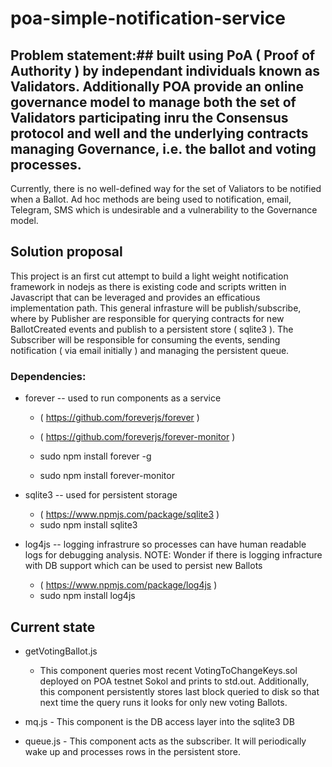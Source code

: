 # poa-simple-notification-service

## Problem statement:## built using PoA ( Proof of Authority ) by independant individuals known as Validators.  Additionally POA provide an online governance model to manage both the set of Validators participating inru the Consensus protocol and well and the underlying contracts managing Governance, i.e. the ballot and voting processes.

Currently, there is no well-defined way for the set of Valiators to be notified when a Ballot. Ad hoc methods are being used to notification, email, Telegram, SMS which is undesirable and a vulnerability to the Governance model.  

## Solution proposal

This project is an first cut attempt to build a light weight notification framework in nodejs as there is existing code and scripts written in Javascript that can be leveraged and provides an efficatious implementation path.  This general infrasture will be publish/subscribe, where by Publisher are responsible for querying contracts for new BallotCreated events and publish to a persistent store ( sqlite3 ).  The Subscriber will be responsible for consuming the events, sending notification ( via email initially ) and managing the persistent queue.

### Dependencies:

- forever -- used to run components as a service

  - ( https://github.com/foreverjs/forever )
  - ( https://github.com/foreverjs/forever-monitor )

  - sudo npm install forever -g
  - sudo npm install forever-monitor

- sqlite3 -- used for persistent storage 
   - ( https://www.npmjs.com/package/sqlite3 )
   - sudo npm install sqlite3

- log4js -- logging infrastrure so processes can have human readable logs for debugging analysis.
NOTE: Wonder if there is logging infracture with DB support which can be used to persist new Ballots
   - ( https://www.npmjs.com/package/log4js )
   - sudo npm install log4js


## Current state

-  getVotingBallot.js
   -  This component queries most recent VotingToChangeKeys.sol deployed on POA testnet Sokol and prints to std.out.  Additionally, this component persistently stores last block queried to disk so that next time the query runs it looks for only new voting Ballots.   
   
- mq.js - This component is the DB access layer into the sqlite3 DB

- queue.js -  This component acts as the subscriber.  It will periodically wake up and processes rows in the persistent store.








